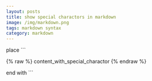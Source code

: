 ```yaml
---
layout: posts
title: show special charactors in markdown
image: /img/markdown.png
tags: markdown syntax
category: markdown
---
```


place \`\`\`

\{\% raw \%\} content_with_special_charactor \{\% endraw \%\}

end with \`\`\`
